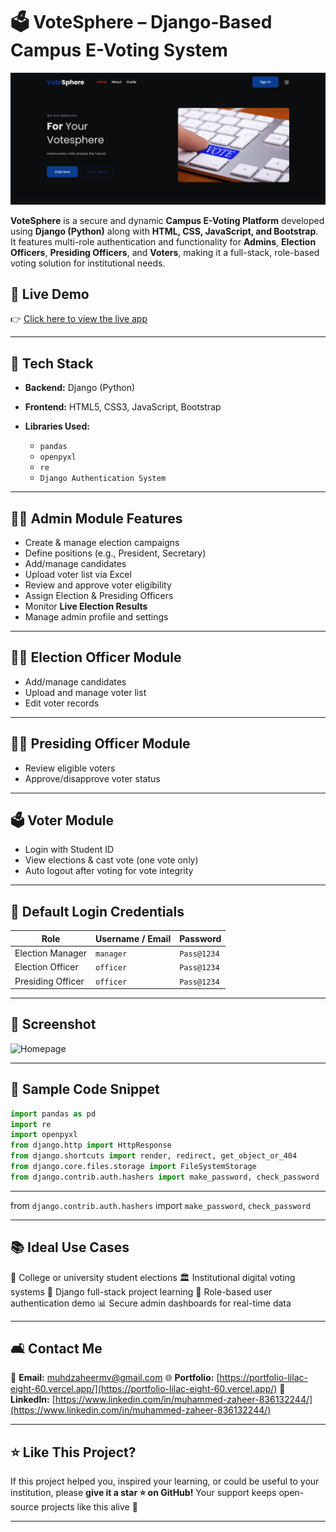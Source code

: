 # 🗳️ VoteSphere – Django-Based Campus E-Voting System

![Homepage](./vote/static/images/vp.png)

**VoteSphere** is a secure and dynamic **Campus E-Voting Platform** developed using **Django (Python)** along with **HTML, CSS, JavaScript, and Bootstrap**. It features multi-role authentication and functionality for **Admins**, **Election Officers**, **Presiding Officers**, and **Voters**, making it a full-stack, role-based voting solution for institutional needs.

## 🚀 Live Demo

👉 [Click here to view the live app](https://django-campus-voting.onrender.com/)

---

## 💠 Tech Stack

* **Backend:** Django (Python)
* **Frontend:** HTML5, CSS3, JavaScript, Bootstrap
* **Libraries Used:**

  * `pandas`
  * `openpyxl`
  * `re`
  * `Django Authentication System`

---

## 👨‍💼 Admin Module Features

* Create & manage election campaigns
* Define positions (e.g., President, Secretary)
* Add/manage candidates
* Upload voter list via Excel
* Review and approve voter eligibility
* Assign Election & Presiding Officers
* Monitor **Live Election Results**
* Manage admin profile and settings

---

## 🧑‍💻 Election Officer Module

* Add/manage candidates
* Upload and manage voter list
* Edit voter records

---

## 🧑‍⚖️ Presiding Officer Module

* Review eligible voters
* Approve/disapprove voter status

---

## 🗳️ Voter Module

* Login with Student ID
* View elections & cast vote (one vote only)
* Auto logout after voting for vote integrity

---

## 🔐 Default Login Credentials

| Role              | Username / Email | Password    |
| ----------------- | ---------------- | ----------- |
| Election Manager  | `manager`          | `Pass@1234` |
| Election Officer  | `officer`        | `Pass@1234` |
| Presiding Officer | `officer`        | `Pass@1234` |

---

## 📸 Screenshot

![Homepage](./src/assets/images/homepage.png)

---

## 📁 Sample Code Snippet

```python
import pandas as pd
import re
import openpyxl
from django.http import HttpResponse
from django.shortcuts import render, redirect, get_object_or_404
from django.core.files.storage import FileSystemStorage
from django.contrib.auth.hashers import make_password, check_password
```

---

from `django.contrib.auth.hashers` import `make_password`, `check_password`

---

## 📚 Ideal Use Cases

🏫 College or university student elections
🏛️ Institutional digital voting systems
🧠 Django full-stack project learning
🔐 Role-based user authentication demo
📊 Secure admin dashboards for real-time data

---

## 🛋️ Contact Me

📧 **Email:** [muhdzaheermv@gmail.com](mailto:muhdzaheermv@gmail.com)
🌐 **Portfolio:** [https://portfolio-lilac-eight-60.vercel.app/](https://portfolio-lilac-eight-60.vercel.app/)
💼 **LinkedIn:** [https://www.linkedin.com/in/muhammed-zaheer-836132244/](https://www.linkedin.com/in/muhammed-zaheer-836132244/)

---

## ⭐ Like This Project?

If this project helped you, inspired your learning, or could be useful to your institution, please **give it a star ⭐ on GitHub!**
Your support keeps open-source projects like this alive 🙌

---
